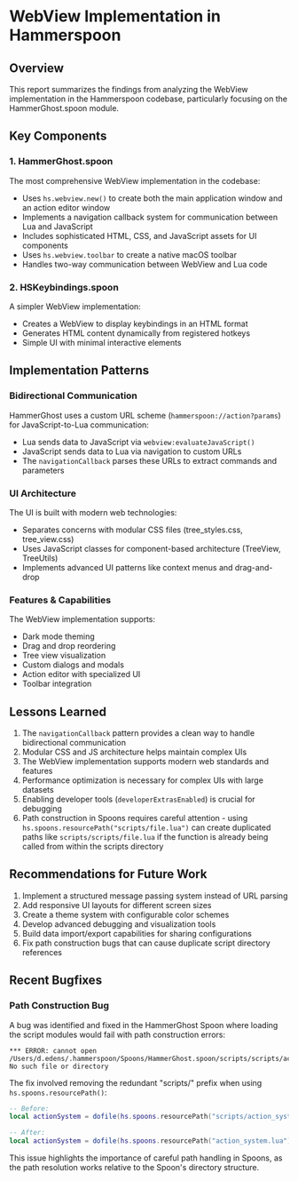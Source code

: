 # WebView Implementation in Hammerspoon

## Overview
This report summarizes the findings from analyzing the WebView implementation in the Hammerspoon codebase, particularly focusing on the HammerGhost.spoon module.

## Key Components

### 1. HammerGhost.spoon
The most comprehensive WebView implementation in the codebase:
- Uses `hs.webview.new()` to create both the main application window and an action editor window
- Implements a navigation callback system for communication between Lua and JavaScript
- Includes sophisticated HTML, CSS, and JavaScript assets for UI components
- Uses `hs.webview.toolbar` to create a native macOS toolbar
- Handles two-way communication between WebView and Lua code

### 2. HSKeybindings.spoon
A simpler WebView implementation:
- Creates a WebView to display keybindings in an HTML format
- Generates HTML content dynamically from registered hotkeys
- Simple UI with minimal interactive elements

## Implementation Patterns

### Bidirectional Communication
HammerGhost uses a custom URL scheme (`hammerspoon://action?params`) for JavaScript-to-Lua communication:
- Lua sends data to JavaScript via `webview:evaluateJavaScript()`
- JavaScript sends data to Lua via navigation to custom URLs
- The `navigationCallback` parses these URLs to extract commands and parameters

### UI Architecture
The UI is built with modern web technologies:
- Separates concerns with modular CSS files (tree_styles.css, tree_view.css)
- Uses JavaScript classes for component-based architecture (TreeView, TreeUtils)
- Implements advanced UI patterns like context menus and drag-and-drop

### Features & Capabilities
The WebView implementation supports:
- Dark mode theming
- Drag and drop reordering
- Tree view visualization
- Custom dialogs and modals
- Action editor with specialized UI
- Toolbar integration

## Lessons Learned
1. The `navigationCallback` pattern provides a clean way to handle bidirectional communication
2. Modular CSS and JS architecture helps maintain complex UIs
3. The WebView implementation supports modern web standards and features
4. Performance optimization is necessary for complex UIs with large datasets
5. Enabling developer tools (`developerExtrasEnabled`) is crucial for debugging
6. Path construction in Spoons requires careful attention - using `hs.spoons.resourcePath("scripts/file.lua")` can create duplicated paths like `scripts/scripts/file.lua` if the function is already being called from within the scripts directory

## Recommendations for Future Work
1. Implement a structured message passing system instead of URL parsing
2. Add responsive UI layouts for different screen sizes
3. Create a theme system with configurable color schemes
4. Develop advanced debugging and visualization tools
5. Build data import/export capabilities for sharing configurations
6. Fix path construction bugs that can cause duplicate script directory references

## Recent Bugfixes
### Path Construction Bug
A bug was identified and fixed in the HammerGhost Spoon where loading the script modules would fail with path construction errors:
```
*** ERROR: cannot open /Users/d.edens/.hammerspoon/Spoons/HammerGhost.spoon/scripts/scripts/action_system.lua: No such file or directory
```

The fix involved removing the redundant "scripts/" prefix when using `hs.spoons.resourcePath()`:
```lua
-- Before:
local actionSystem = dofile(hs.spoons.resourcePath("scripts/action_system.lua"))

-- After:
local actionSystem = dofile(hs.spoons.resourcePath("action_system.lua"))
```

This issue highlights the importance of careful path handling in Spoons, as the path resolution works relative to the Spoon's directory structure. 
